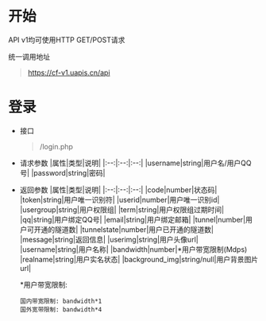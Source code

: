 # 开始
API v1均可使用HTTP GET/POST请求

统一调用地址
> https://cf-v1.uapis.cn/api
# 登录
- 接口
    > /login.php
- 请求参数
    |属性|类型|说明|
    |:--:|:--:|:--:|
    |username|string|用户名/用户QQ号|
    |password|string|密码|
- 返回参数
    |属性|类型|说明|
    |:--:|:--:|:--:|
    |code|number|状态码|
    |token|string|用户唯一识别符|
    |userid|number|用户唯一识别id|
    |usergroup|string|用户权限组|
    |term|string|用户权限组过期时间|
    |qq|string|用户绑定QQ号|
    |email|string|用户绑定邮箱|
    |tunnel|number|用户可开通的隧道数|
    |tunnelstate|number|用户已开通的隧道数|
    |message|string|返回信息|
    |userimg|string|用户头像url|
    |username|string|用户名称|
    |bandwidth|number|*用户带宽限制(Mdps)
    |realname|string|用户实名状态|
    |background_img|string/null|用户背景图片url|

    *用户带宽限制:

      国内带宽限制: bandwidth*1
      国外宽带限制: bandwidth*4
